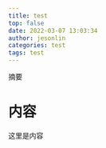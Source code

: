 ```yaml
---
title: test
top: false
date: 2022-03-07 13:03:34
author: jesonlin
categories: test
tags: test
---
```


摘要

<!-- more -->

# 内容

这里是内容
